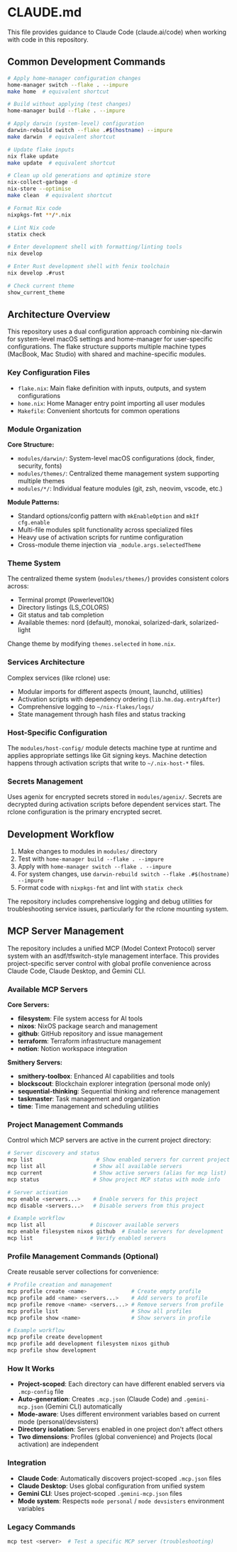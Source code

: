 # CLAUDE.md

This file provides guidance to Claude Code (claude.ai/code) when working with code in this repository.

## Common Development Commands

```bash
# Apply home-manager configuration changes
home-manager switch --flake . --impure
make home  # equivalent shortcut

# Build without applying (test changes)
home-manager build --flake . --impure

# Apply darwin (system-level) configuration
darwin-rebuild switch --flake .#$(hostname) --impure
make darwin  # equivalent shortcut

# Update flake inputs
nix flake update
make update  # equivalent shortcut

# Clean up old generations and optimize store
nix-collect-garbage -d
nix-store --optimise
make clean  # equivalent shortcut

# Format Nix code
nixpkgs-fmt **/*.nix

# Lint Nix code
statix check

# Enter development shell with formatting/linting tools
nix develop

# Enter Rust development shell with fenix toolchain
nix develop .#rust

# Check current theme
show_current_theme
```

## Architecture Overview

This repository uses a dual configuration approach combining nix-darwin for system-level macOS settings and home-manager for user-specific configurations. The flake structure supports multiple machine types (MacBook, Mac Studio) with shared and machine-specific modules.

### Key Configuration Files
- `flake.nix`: Main flake definition with inputs, outputs, and system configurations
- `home.nix`: Home Manager entry point importing all user modules
- `Makefile`: Convenient shortcuts for common operations

### Module Organization

**Core Structure:**
- `modules/darwin/`: System-level macOS configurations (dock, finder, security, fonts)
- `modules/themes/`: Centralized theme management system supporting multiple themes
- `modules/*/`: Individual feature modules (git, zsh, neovim, vscode, etc.)

**Module Patterns:**
- Standard options/config pattern with `mkEnableOption` and `mkIf cfg.enable`
- Multi-file modules split functionality across specialized files
- Heavy use of activation scripts for runtime configuration
- Cross-module theme injection via `_module.args.selectedTheme`

### Theme System
The centralized theme system (`modules/themes/`) provides consistent colors across:
- Terminal prompt (Powerlevel10k)
- Directory listings (LS_COLORS) 
- Git status and tab completion
- Available themes: nord (default), monokai, solarized-dark, solarized-light

Change theme by modifying `themes.selected` in `home.nix`.

### Services Architecture
Complex services (like rclone) use:
- Modular imports for different aspects (mount, launchd, utilities)
- Activation scripts with dependency ordering (`lib.hm.dag.entryAfter`)
- Comprehensive logging to `~/nix-flakes/logs/`
- State management through hash files and status tracking

### Host-Specific Configuration
The `modules/host-config/` module detects machine type at runtime and applies appropriate settings like Git signing keys. Machine detection happens through activation scripts that write to `~/.nix-host-*` files.

### Secrets Management
Uses agenix for encrypted secrets stored in `modules/agenix/`. Secrets are decrypted during activation scripts before dependent services start. The rclone configuration is the primary encrypted secret.

## Development Workflow

1. Make changes to modules in `modules/` directory
2. Test with `home-manager build --flake . --impure` 
3. Apply with `home-manager switch --flake . --impure`
4. For system changes, use `darwin-rebuild switch --flake .#$(hostname) --impure`
5. Format code with `nixpkgs-fmt` and lint with `statix check`

The repository includes comprehensive logging and debug utilities for troubleshooting service issues, particularly for the rclone mounting system.

## MCP Server Management

The repository includes a unified MCP (Model Context Protocol) server system with an asdf/tfswitch-style management interface. This provides project-specific server control with global profile convenience across Claude Code, Claude Desktop, and Gemini CLI.

### Available MCP Servers
**Core Servers:**
- **filesystem**: File system access for AI tools
- **nixos**: NixOS package search and management  
- **github**: GitHub repository and issue management
- **terraform**: Terraform infrastructure management
- **notion**: Notion workspace integration

**Smithery Servers:**
- **smithery-toolbox**: Enhanced AI capabilities and tools
- **blockscout**: Blockchain explorer integration (personal mode only)
- **sequential-thinking**: Sequential thinking and reference management
- **taskmaster**: Task management and organization
- **time**: Time management and scheduling utilities

### Project Management Commands
Control which MCP servers are active in the current project directory:

```bash
# Server discovery and status
mcp list                    # Show enabled servers for current project
mcp list all               # Show all available servers
mcp current                # Show active servers (alias for mcp list)
mcp status                 # Show project MCP status with mode info

# Server activation
mcp enable <servers...>    # Enable servers for this project
mcp disable <servers...>   # Disable servers from this project

# Example workflow
mcp list all              # Discover available servers
mcp enable filesystem nixos github  # Enable servers for development
mcp list                  # Verify enabled servers
```

### Profile Management Commands (Optional)
Create reusable server collections for convenience:

```bash
# Profile creation and management
mcp profile create <name>              # Create empty profile
mcp profile add <name> <servers...>    # Add servers to profile
mcp profile remove <name> <servers...> # Remove servers from profile
mcp profile list                       # Show all profiles
mcp profile show <name>                # Show servers in profile

# Example workflow
mcp profile create development
mcp profile add development filesystem nixos github
mcp profile show development
```

### How It Works
- **Project-scoped**: Each directory can have different enabled servers via `.mcp-config` file
- **Auto-generation**: Creates `.mcp.json` (Claude Code) and `.gemini-mcp.json` (Gemini CLI) automatically
- **Mode-aware**: Uses different environment variables based on current mode (personal/devsisters)
- **Directory isolation**: Servers enabled in one project don't affect others
- **Two dimensions**: Profiles (global convenience) and Projects (local activation) are independent

### Integration
- **Claude Code**: Automatically discovers project-scoped `.mcp.json` files
- **Claude Desktop**: Uses global configuration from unified system
- **Gemini CLI**: Uses project-scoped `.gemini-mcp.json` files
- **Mode system**: Respects `mode personal` / `mode devsisters` environment variables

### Legacy Commands
```bash
mcp test <server>  # Test a specific MCP server (troubleshooting)
```